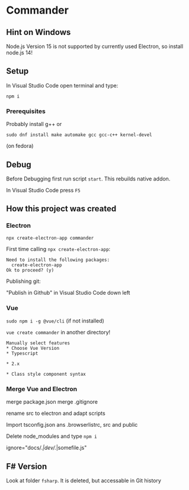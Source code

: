 # Commander

## Hint on Windows
Node.js Version 15 is not supported by currently used Electron, so install node.js 14!

## Setup

In Visual Studio Code open terminal and type:

```npm i```

### Prerequisites

Probably install g++ or 

```sudo dnf install make automake gcc gcc-c++ kernel-devel``` 

(on fedora)

## Debug
Before Debugging first run script ```start```. This rebuilds native addon.

In Visual Studio Code press ```F5```


## How this project was created
### Electron
```
npx create-electron-app commander
```

First time calling ```npx create-electron-app```:

```
Need to install the following packages:
  create-electron-app
Ok to proceed? (y) 
```

Publishing git:

"Publish in Github" in Visual Studio Code down left

### Vue
```sudo npm i -g @vue/cli``` (if not installed)

```vue create commander``` in another directory!

```
Manually select features
* Choose Vue Version
* Typescript

* 2.x

* Class style component syntax
```

### Merge Vue and Electron
merge package.json
merge .gitignore

rename src to electron and adapt scripts

Import tsconfig.json ans .browserlistrc, src and public

Delete node_modules and type ```npm i```



ignore="docs/.*|dev/.*|somefile\.js"

## F# Version
Look at folder ```fsharp```. It is deleted, but accessable in Git history